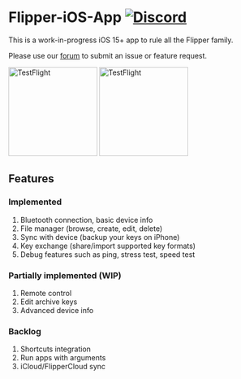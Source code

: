 # Flipper-iOS-App [![Discord](https://img.shields.io/discord/740930220399525928.svg?label=&logo=discord&logoColor=ffffff&color=7389D8&labelColor=6A7EC2)](http://flipperzero.one/discord)

This is a work-in-progress iOS 15+ app to rule all the Flipper family. 

Please use our [forum](https://forum.flipperzero.one/c/mobile/14) to submit an issue or feature request.

[<img src="https://developer.apple.com/assets/elements/badges/download-on-the-app-store.svg" alt="TestFlight" width="175"/>](https://apps.apple.com/app/flipper-mobile-app/id1534655259)
[<img src="https://askyourself.app/assets/testflight.png" alt="TestFlight" width="175"/>](https://testflight.apple.com/join/oLyR7YeT)

## Features

### Implemented

1. Bluetooth connection, basic device info
2. File manager (browse, create, edit, delete)
2. Sync with device (backup your keys on iPhone)
3. Key exchange (share/import supported key formats)
4. Debug features such as ping, stress test, speed test

### Partially implemented (WIP)

1. Remote control
2. Edit archive keys
3. Advanced device info

### Backlog

1. Shortcuts integration
2. Run apps with arguments
3. iCloud/FlipperCloud sync
